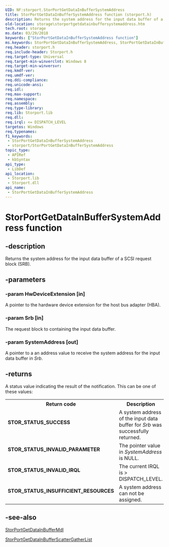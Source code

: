 ```yaml
---
UID: NF:storport.StorPortGetDataInBufferSystemAddress
title: StorPortGetDataInBufferSystemAddress function (storport.h)
description: Returns the system address for the input data buffer of a SCSI request block (SRB).
old-location: storage\storportgetdatainbuffersystemaddress.htm
tech.root: storage
ms.date: 03/29/2018
keywords: ["StorPortGetDataInBufferSystemAddress function"]
ms.keywords: StorPortGetDataInBufferSystemAddress, StorPortGetDataInBufferSystemAddress routine [Storage Devices], storage.storportgetdatainbuffersystemaddress, storport/StorPortGetDataInBufferSystemAddress
req.header: storport.h
req.include-header: Storport.h
req.target-type: Universal
req.target-min-winverclnt: Windows 8
req.target-min-winversvr: 
req.kmdf-ver: 
req.umdf-ver: 
req.ddi-compliance: 
req.unicode-ansi: 
req.idl: 
req.max-support: 
req.namespace: 
req.assembly: 
req.type-library: 
req.lib: Storport.lib
req.dll: 
req.irql: <= DISPATCH_LEVEL
targetos: Windows
req.typenames: 
f1_keywords:
 - StorPortGetDataInBufferSystemAddress
 - storport/StorPortGetDataInBufferSystemAddress
topic_type:
 - APIRef
 - kbSyntax
api_type:
 - LibDef
api_location:
 - Storport.lib
 - Storport.dll
api_name:
 - StorPortGetDataInBufferSystemAddress
---
```


# StorPortGetDataInBufferSystemAddress function


## -description

Returns the system address for the input data buffer  of a SCSI request block (SRB).

## -parameters

### -param HwDeviceExtension [in]


A pointer to the hardware device extension for the host bus adapter (HBA).

### -param Srb [in]


The request block to containing the input data buffer.

### -param SystemAddress [out]


A pointer to  a an  address  value to receive the system address for the input data buffer in <i>Srb</i>.

## -returns

A status value indicating the result of the notification. This can be one of these values:

<table>
<tr>
<th>Return code</th>
<th>Description</th>
</tr>
<tr>
<td width="40%">
<dl>
<dt><b>STOR_STATUS_SUCCESS</b></dt>
</dl>
</td>
<td width="60%">
A system address of the input data buffer for <i>Srb</i> was successfully returned.

</td>
</tr>
<tr>
<td width="40%">
<dl>
<dt><b>STOR_STATUS_INVALID_PARAMETER</b></dt>
</dl>
</td>
<td width="60%">
The pointer value in <i>SystemAddress</i> is NULL.

</td>
</tr>
<tr>
<td width="40%">
<dl>
<dt><b>STOR_STATUS_INVALID_IRQL</b></dt>
</dl>
</td>
<td width="60%">
The current IRQL is > DISPATCH_LEVEL.

</td>
</tr>
<tr>
<td width="40%">
<dl>
<dt><b>STOR_STATUS_INSUFFICIENT_RESOURCES</b></dt>
</dl>
</td>
<td width="60%">
A system address can not be assigned.

</td>
</tr>
</table>

## -see-also

<a href="/windows-hardware/drivers/ddi/storport/nf-storport-storportgetdatainbuffermdl">StorPortGetDataInBufferMdl</a>



<a href="/windows-hardware/drivers/ddi/storport/nf-storport-storportgetdatainbufferscattergatherlist">StorPortGetDataInBufferScatterGatherList</a>
